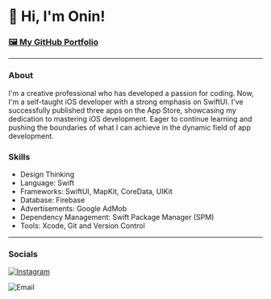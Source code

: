 # 👋 Hi, I'm Onin!

### [🖼️ My GitHub Portfolio](https://github.com/Onin-iOS/iOS-Developer-Portfolio)

***

###  About

I'm a creative professional who has developed a passion for coding. Now, I'm a self-taught iOS developer with a strong emphasis on SwiftUI. I've successfully published three apps on the App Store, showcasing my dedication to mastering iOS development. Eager to continue learning and pushing the boundaries of what I can achieve in the dynamic field of app development.

### Skills

* Design Thinking
* Language: Swift
* Frameworks: SwiftUI, MapKit, CoreData, UIKit
* Database: Firebase
* Advertisements: Google AdMob
* Dependency Management: Swift Package Manager (SPM)
* Tools: Xcode, Git and Version Control 

---
### Socials 

[![Instagram](https://i.imgur.com/HeVBU6h.png)](https://www.instagram.com/oninizer/) 

![Email](https://i.imgur.com/WteCzm6.pngL)
